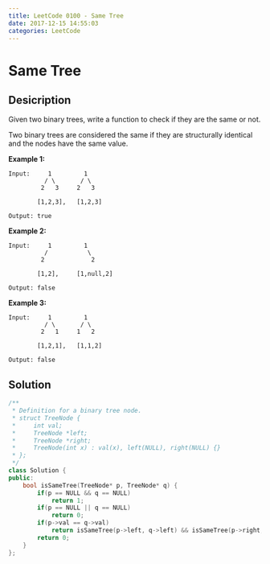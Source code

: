 ```yaml
---
title: LeetCode 0100 - Same Tree
date: 2017-12-15 14:55:03
categories: LeetCode
---
```

# Same Tree #

<!--more-->

## Desicription ##

Given two binary trees, write a function to check if they are the same or not.

Two binary trees are considered the same if they are structurally identical and the nodes have the same value.


**Example 1:**

```
Input:     1         1
          / \       / \
         2   3     2   3

        [1,2,3],   [1,2,3]

Output: true
```

**Example 2:**

```
Input:     1         1
          /           \
         2             2

        [1,2],     [1,null,2]

Output: false
```

**Example 3:**

```
Input:     1         1
          / \       / \
         2   1     1   2

        [1,2,1],   [1,1,2]

Output: false
```

## Solution ##

```cpp
/**
 * Definition for a binary tree node.
 * struct TreeNode {
 *     int val;
 *     TreeNode *left;
 *     TreeNode *right;
 *     TreeNode(int x) : val(x), left(NULL), right(NULL) {}
 * };
 */
class Solution {
public:
    bool isSameTree(TreeNode* p, TreeNode* q) {
        if(p == NULL && q == NULL)
            return 1;
        if(p == NULL || q == NULL)
            return 0;
        if(p->val == q->val)
            return isSameTree(p->left, q->left) && isSameTree(p->right, q->right);
        return 0;
    }
};
```
